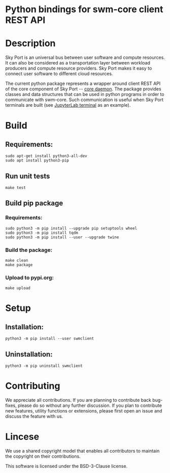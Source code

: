 Python bindings for swm-core client REST API
============================================

# Description

Sky Port is an universal bus between user software and compute resources.
It can also be considered as a transportation layer between workload producers
and compute resource providers. Sky Port makes it easy to connect user software
to different cloud resources.

The current python package represents a wrapper around client REST API of the core
component of Sky Port -- [core daemon](https://github.com/skyworkflows/swm-core).
The package provides classes and data structures that can be used in python programs 
in order to communicate with swm-core. Such communication is useful when Sky Port
terminals are built (see [JupyterLab terminal](https://github.com/skyworkflows/swm-jupyter-term)
as an example).

# Build

## Requirements:
    sudo apt-get install python3-all-dev
    sudo apt install python3-pip


## Run unit tests
    make test


## Build pip package

### Requirements:
    sudo python3 -m pip install --upgrade pip setuptools wheel
    sudo python3 -m pip install tqdm
    sudo python3 -m pip install --user --upgrade twine

### Build the package:
    make clean
    make package

### Upload to pypi.org:
    make upload


# Setup

## Installation:
    python3 -m pip install --user swmclient

## Uninstallation:
    python3 -m pip uninstall swmclient


# Contributing

We appreciate all contributions. If you are planning to contribute back bug-fixes, please do so
without any further discussion. If you plan to contribute new features, utility functions or extensions,
please first open an issue and discuss the feature with us.

# Lincese

We use a shared copyright model that enables all contributors to maintain the copyright on their contributions.

This software is licensed under the BSD-3-Clause license.
